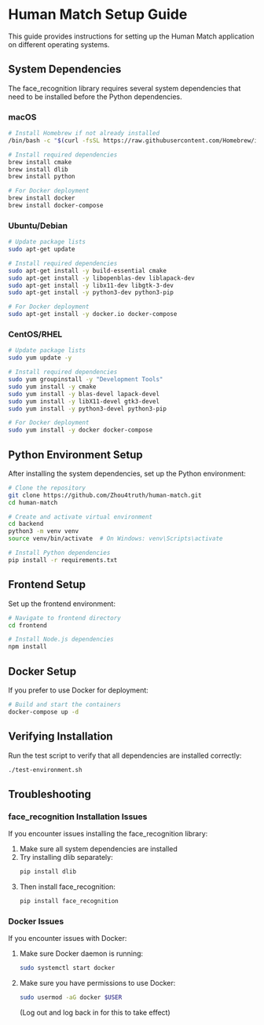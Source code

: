 # Human Match Setup Guide

This guide provides instructions for setting up the Human Match application on different operating systems.

## System Dependencies

The face_recognition library requires several system dependencies that need to be installed before the Python dependencies.

### macOS

```bash
# Install Homebrew if not already installed
/bin/bash -c "$(curl -fsSL https://raw.githubusercontent.com/Homebrew/install/HEAD/install.sh)"

# Install required dependencies
brew install cmake
brew install dlib
brew install python

# For Docker deployment
brew install docker
brew install docker-compose
```

### Ubuntu/Debian

```bash
# Update package lists
sudo apt-get update

# Install required dependencies
sudo apt-get install -y build-essential cmake
sudo apt-get install -y libopenblas-dev liblapack-dev 
sudo apt-get install -y libx11-dev libgtk-3-dev
sudo apt-get install -y python3-dev python3-pip

# For Docker deployment
sudo apt-get install -y docker.io docker-compose
```

### CentOS/RHEL

```bash
# Update package lists
sudo yum update -y

# Install required dependencies
sudo yum groupinstall -y "Development Tools"
sudo yum install -y cmake
sudo yum install -y blas-devel lapack-devel
sudo yum install -y libX11-devel gtk3-devel
sudo yum install -y python3-devel python3-pip

# For Docker deployment
sudo yum install -y docker docker-compose
```

## Python Environment Setup

After installing the system dependencies, set up the Python environment:

```bash
# Clone the repository
git clone https://github.com/Zhou4truth/human-match.git
cd human-match

# Create and activate virtual environment
cd backend
python3 -m venv venv
source venv/bin/activate  # On Windows: venv\Scripts\activate

# Install Python dependencies
pip install -r requirements.txt
```

## Frontend Setup

Set up the frontend environment:

```bash
# Navigate to frontend directory
cd frontend

# Install Node.js dependencies
npm install
```

## Docker Setup

If you prefer to use Docker for deployment:

```bash
# Build and start the containers
docker-compose up -d
```

## Verifying Installation

Run the test script to verify that all dependencies are installed correctly:

```bash
./test-environment.sh
```

## Troubleshooting

### face_recognition Installation Issues

If you encounter issues installing the face_recognition library:

1. Make sure all system dependencies are installed
2. Try installing dlib separately:
   ```bash
   pip install dlib
   ```
3. Then install face_recognition:
   ```bash
   pip install face_recognition
   ```

### Docker Issues

If you encounter issues with Docker:

1. Make sure Docker daemon is running:
   ```bash
   sudo systemctl start docker
   ```
2. Make sure you have permissions to use Docker:
   ```bash
   sudo usermod -aG docker $USER
   ```
   (Log out and log back in for this to take effect)

